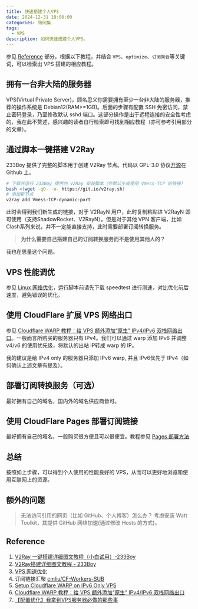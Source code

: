 ```yaml
---
title: 快速搭建个人VPS
date: 2024-12-31 19:00:00
categories: 殆罔集
tags:
  - VPS
description: 如何快速搭建个人VPS。
---
```

参见 [Reference](#reference) 部分，根据以下教程，并结合 `VPS`、`optimize`、`订阅聚合`等关键词，可以检索出 VPS 搭建的相应教程。

## 拥有一台非大陆的服务器

VPS(Virtual Private Server)，顾名思义你需要拥有至少一台非大陆的服务器，推荐的操作系统是 Debian12(RAM>=1GB)。后面的步骤有配置 SSH 免密访问，禁止密码登录，乃至修改默认 sshd 端口。这部分操作是出于远程连接的安全性考虑的，我在此不赘述，感兴趣的读者自行检索即可找到相应教程（亦可参考引用部分的文章）。

## 通过脚本一键搭建 V2Ray

233Boy 提供了完整的脚本用于创建 V2Ray 节点。代码以 GPL-3.0 协议[开源](https://github.com/233boy/v2ray)在 Github 上。

```bash
# 下载并运行 233Boy 提供的 V2Ray 安装脚本（会默认生成使用 Vmess-TCP 的链接）
bash <(wget -qO- -o- https://git.io/v2ray.sh)
# 添加新节点
v2ray add Vmess-TCP-dynamic-port
```

此时会得到我们新生成的链接，对于 V2RayN 用户，此时复制粘贴进 V2RayN 即可使用（支持ShadowRocket、V2RayN）。但是对于其他 VPN 客户端，比如 Clash系列来说，并不一定能直接支持，此时需要部署订阅转换服务。

> **为什么需要自己搭建自己的订阅转换服务而不是使用其他人的？**

我也在思量这个问题。

## VPS 性能调优

参见 [Linux 网络优化](https://www.taurusxin.com/linux-network-optimize/)，运行脚本前请先下载 speedtest 进行测速，对比优化前后速度，避免错误的优化。

## 使用 CloudFlare 扩展 VPS 网络出口

参见 [Cloudflare WARP 教程：给 VPS 额外添加“原生” IPv4/IPv6 双栈网络出口](https://p3terx.com/archives/use-cloudflare-warp-to-add-extra-ipv4-or-ipv6-network-support-to-vps-servers-for-free.html)。一般而言所购买的服务器只有 IPv4。我们可以通过 warp 添加 IPv6 并调整 v4/v6 的使用优先级，将默认的出站 IP转成 warp 的 IP。

我的建议是给 IPv4 only 的服务器只添加 IPv6 warp, 并且 IPv6优先于 IPv4（如何确认上述文章有提及）。

## 部署订阅转换服务（可选）

最好拥有自己的域名，国内外的域名供应商皆可。

## 使用 CloudFlare Pages 部署订阅链接

最好拥有自己的域名，一般购买很方便且可以很便宜。教程参见 [Pages 部署方法](https://github.com/cmliu/CF-Workers-SUB?tab=readme-ov-file#pages-%E9%83%A8%E7%BD%B2%E6%96%B9%E6%B3%95-%E8%A7%86%E9%A2%91%E6%95%99%E7%A8%8B)

## 总结

按照如上步骤，可以得到个人使用的性能良好的 VPS，从而可以更好地浏览和使用互联网上的资源。

## 额外的问题

> 无法访问引用的网页（比如 GitHub、个人博客）怎么办？
考虑安装 Watt Toolkit，其提供 GitHub 网络加速(通过修改 Hosts 的方式)。

## Reference

1. [V2Ray 一键搭建详细图文教程（小白试用）-233Boy](https://233boy.com/v2ray/v2ray-server/)
2. [V2Ray搭建详细图文教程 - 233Boy](https://github.com/233boy/v2ray/wiki/V2Ray%E6%90%AD%E5%BB%BA%E8%AF%A6%E7%BB%86%E5%9B%BE%E6%96%87%E6%95%99%E7%A8%8B)
3. [VPS 网速优化](https://www.taurusxin.com/linux-network-optimize/)
4. 订阅链接汇聚 [cmliu/CF-Workers-SUB](https://github.com/cmliu/CF-Workers-SUB)
5. [Setup Cloudflare WARP on IPv6 Only VPS](https://www.animmouse.com/p/setup-cloudflare-warp-on-ipv6-only-vps/)
6. [Cloudflare WARP 教程：给 VPS 额外添加“原生” IPv4/IPv6 双栈网络出口](https://p3terx.com/archives/use-cloudflare-warp-to-add-extra-ipv4-or-ipv6-network-support-to-vps-servers-for-free.html)
7. [【配置优化】我拿到VPS服务器必做的那些事](https://linux.do/t/topic/160305)
